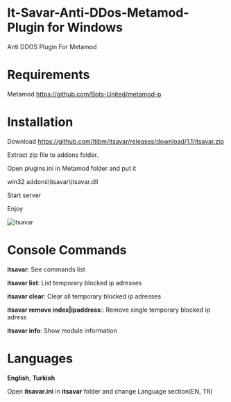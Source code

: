 
# It-Savar-Anti-DDos-Metamod-Plugin for Windows
Anti DDOS Plugin For Metamod

# Requirements
Metamod https://github.com/Bots-United/metamod-p


# Installation

Download https://github.com/ltibm/itsavar/releases/download/1.1/itsavar.zip

Extract zip file to addons folder.

Open plugins.ini in Metamod folder and put it 

win32 addons\itsavar\itsavar.dll

Start server

Enjoy


![itsavar](https://user-images.githubusercontent.com/62231969/122401536-60689a00-cf85-11eb-9026-c47005bc62ce.jpg)

# Console Commands
**itsavar**: See commands list 

**itsavar list**: List temporary blocked ip adresses

**itsavar clear**: Clear all temporary blocked ip adresses

**itsavar remove index|ipaddress**:: Remove single temporary blocked ip adress

**itsavar info**: Show module information

# Languages

**English**, **Turkish**

Open **itsavar.ini** in **itsavar** folder and change Language section(EN, TR)
